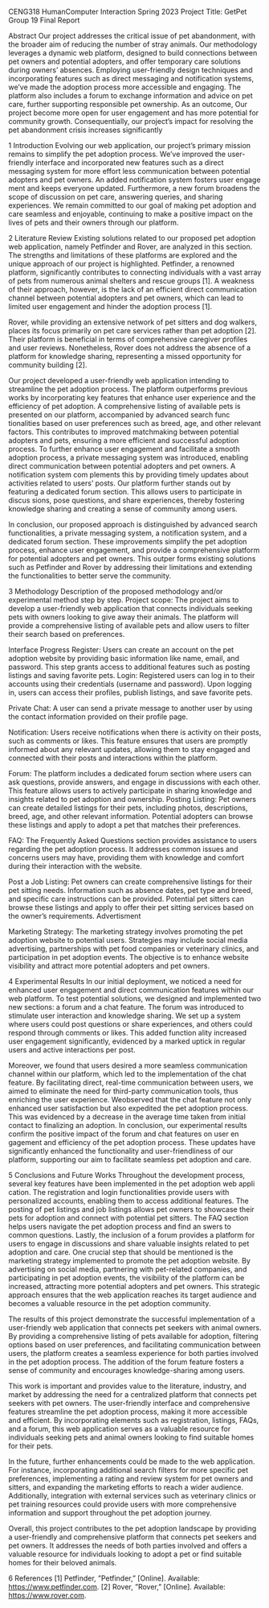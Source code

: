 CENG318 HumanComputer Interaction
 Spring 2023
 Project Title: GetPet
 Group 19 Final Report


Abstract
 Our project addresses the critical issue of pet abandonment, with the broader aim of reducing the number of stray
 animals. Our methodology leverages a dynamic web platform, designed to build connections between pet owners
 and potential adopters, and offer temporary care solutions during owners’ absences. Employing user-friendly design
 techniques and incorporating features such as direct messaging and notification systems, we’ve made the adoption
 process more accessible and engaging. The platform also includes a forum to exchange information and advice on
 pet care, further supporting responsible pet ownership. As an outcome, Our project become more open for user
 engagement and has more potential for community growth. Consequentially, our project’s impact for resolving the
 pet abandonment crisis increases significantly

 1 Introduction
 Evolving our web application, our project’s primary mission remains to simplify the pet adoption process. We’ve
 improved the user-friendly interface and incorporated new features such as a direct messaging system for more effort
less communication between potential adopters and pet owners. An added notification system fosters user engage
ment and keeps everyone updated. Furthermore, a new forum broadens the scope of discussion on pet care, answering
 queries, and sharing experiences. We remain committed to our goal of making pet adoption and care seamless and
 enjoyable, continuing to make a positive impact on the lives of pets and their owners through our platform.

 

 
 2 Literature Review
 Existing solutions related to our proposed pet adoption web application, namely Petfinder and Rover, are analyzed
 in this section. The strengths and limitations of these platforms are explored and the unique approach of our project
 is highlighted.
 Petfinder, a renowned platform, significantly contributes to connecting individuals with a vast array of pets from
 numerous animal shelters and rescue groups [1]. A weakness of their approach, however, is the lack of an efficient
 direct communication channel between potential adopters and pet owners, which can lead to limited user engagement
 and hinder the adoption process [1].
 
 Rover, while providing an extensive network of pet sitters and dog walkers, places its focus primarily on pet care
 services rather than pet adoption [2]. Their platform is beneficial in terms of comprehensive caregiver profiles and
 user reviews. Nonetheless, Rover does not address the absence of a platform for knowledge sharing, representing a
 missed opportunity for community building [2].
 
 Our project developed a user-friendly web application intending to streamline the pet adoption process. The
 platform outperforms previous works by incorporating key features that enhance user experience and the efficiency
 of pet adoption.
 A comprehensive listing of available pets is presented on our platform, accompanied by advanced search func
 tionalities based on user preferences such as breed, age, and other relevant factors. This contributes to improved
 matchmaking between potential adopters and pets, ensuring a more efficient and successful adoption process.
 To further enhance user engagement and facilitate a smooth adoption process, a private messaging system was
 introduced, enabling direct communication between potential adopters and pet owners. A notification system com
 plements this by providing timely updates about activities related to users’ posts.
 Our platform further stands out by featuring a dedicated forum section. This allows users to participate in discus
 sions, pose questions, and share experiences, thereby fostering knowledge sharing and creating a sense of community
 among users.
 
 In conclusion, our proposed approach is distinguished by advanced search functionalities, a private messaging
 system, a notification system, and a dedicated forum section. These improvements simplify the pet adoption process,
 enhance user engagement, and provide a comprehensive platform for potential adopters and pet owners. This outper
forms existing solutions such as Petfinder and Rover by addressing their limitations and extending the functionalities
 to better serve the community.


 
 3 Methodology
 Description of the proposed methodology and/or experimental method step by step.
 Project scope: The project aims to develop a user-friendly web application that connects individuals seeking pets
 with owners looking to give away their animals. The platform will provide a comprehensive listing of available pets
 and allow users to filter their search based on preferences.

 
 Interface Progress
 Register: Users can create an account on the pet adoption website by providing basic information like name,
 email, and password. This step grants access to additional features such as posting listings and saving favorite pets.
 Login: Registered users can log in to their accounts using their credentials (username and password). Upon
 logging in, users can access their profiles, publish listings, and save favorite pets.

 
 Private Chat: A user can send a private message to another user by using the contact information provided on
 their profile page.

 
 Notification: Users receive notifications when there is activity on their posts, such as comments or likes. This
 feature ensures that users are promptly informed about any relevant updates, allowing them to stay engaged and
 connected with their posts and interactions within the platform.
 
 
 Forum: The platform includes a dedicated forum section where users can ask questions, provide answers, and
 engage in discussions with each other. This feature allows users to actively participate in sharing knowledge and
 insights related to pet adoption and ownership.
 Posting Listing: Pet owners can create detailed listings for their pets, including photos, descriptions, breed, age,
 and other relevant information. Potential adopters can browse these listings and apply to adopt a pet that matches
 their preferences.
 
 FAQ: The Frequently Asked Questions section provides assistance to users regarding the pet adoption process.
 It addresses common issues and concerns users may have, providing them with knowledge and comfort during their
 interaction with the website.
 
 Post a Job Listing: Pet owners can create comprehensive listings for their pet sitting needs. Information such
 as absence dates, pet type and breed, and specific care instructions can be provided. Potential pet sitters can browse
 these listings and apply to offer their pet sitting services based on the owner’s requirements.
 Advertisment
 
 Marketing Strategy: The marketing strategy involves promoting the pet adoption website to potential users.
 Strategies may include social media advertising, partnerships with pet food companies or veterinary clinics, and
 participation in pet adoption events. The objective is to enhance website visibility and attract more potential adopters
 and pet owners.


 
 4 Experimental Results
 In our initial deployment, we noticed a need for enhanced user engagement and direct communication features
 within our web platform. To test potential solutions, we designed and implemented two new sections: a forum and a
 chat feature.
 The forum was introduced to stimulate user interaction and knowledge sharing. We set up a system where users
 could post questions or share experiences, and others could respond through comments or likes. This added function
ality increased user engagement significantly, evidenced by a marked uptick in regular users and active interactions
 per post.
 
 Moreover, we found that users desired a more seamless communication channel within our platform, which led
 to the implementation of the chat feature. By facilitating direct, real-time communication between users, we aimed
 to eliminate the need for third-party communication tools, thus enriching the user experience.
 Weobserved that the chat feature not only enhanced user satisfaction but also expedited the pet adoption process.
 This was evidenced by a decrease in the average time taken from initial contact to finalizing an adoption.
 In conclusion, our experimental results confirm the positive impact of the forum and chat features on user en
gagement and efficiency of the pet adoption process. These updates have significantly enhanced the functionality and
 user-friendliness of our platform, supporting our aim to facilitate seamless pet adoption and care.



 
 5 Conclusions and Future Works
 Throughout the development process, several key features have been implemented in the pet adoption web appli
 cation. The registration and login functionalities provide users with personalized accounts, enabling them to access
 additional features. The posting of pet listings and job listings allows pet owners to showcase their pets for adoption
 and connect with potential pet sitters. The FAQ section helps users navigate the pet adoption process and find an
 swers to common questions. Lastly, the inclusion of a forum provides a platform for users to engage in discussions
 and share valuable insights related to pet adoption and care.
 One crucial step that should be mentioned is the marketing strategy implemented to promote the pet adoption
 website. By advertising on social media, partnering with pet-related companies, and participating in pet adoption
 events, the visibility of the platform can be increased, attracting more potential adopters and pet owners. This strategic
 approach ensures that the web application reaches its target audience and becomes a valuable resource in the pet
 adoption community.
 
 The results of this project demonstrate the successful implementation of a user-friendly web application that
 connects pet seekers with animal owners. By providing a comprehensive listing of pets available for adoption, filtering
 options based on user preferences, and facilitating communication between users, the platform creates a seamless
 experience for both parties involved in the pet adoption process. The addition of the forum feature fosters a sense of
 community and encourages knowledge-sharing among users.
 
 This work is important and provides value to the literature, industry, and market by addressing the need for
 a centralized platform that connects pet seekers with pet owners. The user-friendly interface and comprehensive
 features streamline the pet adoption process, making it more accessible and efficient. By incorporating elements such
 as registration, listings, FAQs, and a forum, this web application serves as a valuable resource for individuals seeking
 pets and animal owners looking to find suitable homes for their pets.
 
 In the future, further enhancements could be made to the web application. For instance, incorporating additional
 search filters for more specific pet preferences, implementing a rating and review system for pet owners and sitters,
 and expanding the marketing efforts to reach a wider audience. Additionally, integration with external services such
 as veterinary clinics or pet training resources could provide users with more comprehensive information and support
 throughout the pet adoption journey.
 
 Overall, this project contributes to the pet adoption landscape by providing a user-friendly and comprehensive
 platform that connects pet seekers and pet owners. It addresses the needs of both parties involved and offers a
 valuable resource for individuals looking to adopt a pet or find suitable homes for their beloved animals.
 
 6 References
 [1] Petfinder, ”Petfinder,” [Online]. Available: https://www.petfinder.com.
 [2] Rover, ”Rover,” [Online]. Available: https://www.rover.com.
